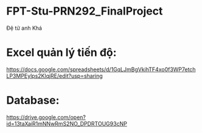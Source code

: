 ﻿# FPT-Stu-PRN292_FinalProject
Đệ tử anh Khá

# Excel quản lý tiến độ:
https://docs.google.com/spreadsheets/d/1GqLJmBgVkihTF4xo0f3WP7etchLP3MPEylps2KlqjRE/edit?usp=sharing

# Database:
https://drive.google.com/open?id=13taXaiR1mNNwRmS2NO_DPDRTOUG93cNP
